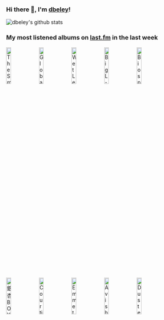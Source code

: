 ### Hi there 👋, I'm [dbeley](https://dbeley.ovh/en)!

![dbeley's github stats](https://github-readme-stats.vercel.app/api?username=dbeley)

### My most listened albums on [last.fm](https://www.last.fm/user/d_beley) in the last week

[<img src='https://lastfm.freetls.fastly.net/i/u/300x300/68280042a09a02810dcd0a927efd65d8.jpg' width='16%' height='16%' alt='The Smile - A Light For Attracting Attention'>](https://www.last.fm/music/the%2bsmile/a%2blight%2bfor%2battracting%2battention)&nbsp;
[<img src='https://lastfm.freetls.fastly.net/i/u/300x300/172eff5748f3d7d4e6b31e31f32f4427.jpg' width='16%' height='16%' alt='Global Communication - 76:14'>](https://www.last.fm/music/global%2bcommunication/76%253a14)&nbsp;
[<img src='https://lastfm.freetls.fastly.net/i/u/300x300/14e7090ffabb2ecd5e9bf8c8f5a108b9.jpg' width='16%' height='16%' alt='Wet Leg - Wet Leg'>](https://www.last.fm/music/wet%2bleg/wet%2bleg)&nbsp;
[<img src='https://lastfm.freetls.fastly.net/i/u/300x300/8e889dc4c8d37e0a9dc07b6153cf7a04.jpg' width='16%' height='16%' alt='Big L - Lifestylez Ov Da Poor & Dangerous'>](https://www.last.fm/music/big%2bl/lifestylez%2bov%2bda%2bpoor%2b%2526%2bdangerous)&nbsp;
[<img src='https://lastfm.freetls.fastly.net/i/u/300x300/4185bce0c2fa41dec1f3414f3e119687.png' width='16%' height='16%' alt='Biosphere - Substrata'>](https://www.last.fm/music/biosphere/substrata)&nbsp;
<br>
[<img src='https://lastfm.freetls.fastly.net/i/u/300x300/51fec5149944f53a7fff9faada58eda2.jpg' width='16%' height='16%' alt='銀杏BOYZ - 君と僕の第三次世界大戦的恋愛革命'>](https://www.last.fm/music/%25e9%258a%2580%25e6%259d%258fboyz/%25e5%2590%259b%25e3%2581%25a8%25e5%2583%2595%25e3%2581%25ae%25e7%25ac%25ac%25e4%25b8%2589%25e6%25ac%25a1%25e4%25b8%2596%25e7%2595%258c%25e5%25a4%25a7%25e6%2588%25a6%25e7%259a%2584%25e6%2581%258b%25e6%2584%259b%25e9%259d%25a9%25e5%2591%25bd)&nbsp;
[<img src='https://lastfm.freetls.fastly.net/i/u/300x300/df03f6a70f6c27cfa6f02e1239f4d1fc.jpg' width='16%' height='16%' alt='Courting - Guitar Music'>](https://www.last.fm/music/courting/guitar%2bmusic)&nbsp;
[<img src='https://lastfm.freetls.fastly.net/i/u/300x300/46361604741f7b0d3fa397e3a2d10cd8.jpg' width='16%' height='16%' alt='Emmet Cohen - Uptown in Orbit'>](https://www.last.fm/music/emmet%2bcohen/uptown%2bin%2borbit)&nbsp;
[<img src='https://lastfm.freetls.fastly.net/i/u/300x300/7740e267173ac774adddc166b3092b81.jpg' width='16%' height='16%' alt='Avishai Cohen - Shifting Sands'>](https://www.last.fm/music/avishai%2bcohen/shifting%2bsands)&nbsp;
[<img src='https://lastfm.freetls.fastly.net/i/u/300x300/6522c98309fba79634a232b715077e64.jpg' width='16%' height='16%' alt='Duster - Together'>](https://www.last.fm/music/duster/together)&nbsp;
<br>
